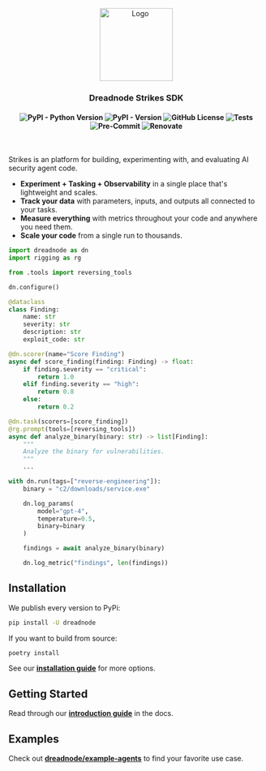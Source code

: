 <p align="center">
    <img
    src="https://d1lppblt9t2x15.cloudfront.net/logos/5714928f3cdc09503751580cffbe8d02.png"
    alt="Logo"
    align="center"
    width="144px"
    height="144px"
    />
</p>

<h3 align="center">
Dreadnode Strikes SDK
</h3>

<h4 align="center">
    <img alt="PyPI - Python Version" src="https://img.shields.io/pypi/pyversions/dreadnode">
    <img alt="PyPI - Version" src="https://img.shields.io/pypi/v/dreadnode">
    <img alt="GitHub License" src="https://img.shields.io/github/license/dreadnode/sdk">
    <img alt="Tests" src="https://img.shields.io/github/actions/workflow/status/dreadnode/sdk/tests.yaml">
    <img alt="Pre-Commit" src="https://img.shields.io/github/actions/workflow/status/dreadnode/sdk/pre-commit.yaml">
    <img alt="Renovate" src="https://img.shields.io/github/actions/workflow/status/dreadnode/sdk/renovate.yaml">
</h4>

</br>

Strikes is an platform for building, experimenting with, and evaluating AI security agent code.

- **Experiment + Tasking + Observability** in a single place that's lightweight and scales.
- **Track your data** with parameters, inputs, and outputs all connected to your tasks.
- **Measure everything** with metrics throughout your code and anywhere you need them.
- **Scale your code** from a single run to thousands.

```python
import dreadnode as dn
import rigging as rg

from .tools import reversing_tools

dn.configure()

@dataclass
class Finding:
    name: str
    severity: str
    description: str
    exploit_code: str

@dn.scorer(name="Score Finding")
async def score_finding(finding: Finding) -> float:
    if finding.severity == "critical":
        return 1.0
    elif finding.severity == "high":
        return 0.8
    else:
        return 0.2

@dn.task(scorers=[score_finding])
@rg.prompt(tools=[reversing_tools])
async def analyze_binary(binary: str) -> list[Finding]:
    """
    Analyze the binary for vulnerabilities.
    """
    ...

with dn.run(tags=["reverse-engineering"]):
    binary = "c2/downloads/service.exe"

    dn.log_params(
        model="gpt-4",
        temperature=0.5,
        binary=binary
    )

    findings = await analyze_binary(binary)

    dn.log_metric("findings", len(findings))
```

## Installation

We publish every version to PyPi:
```bash
pip install -U dreadnode
```

If you want to build from source:
```bash
poetry install
```

See our **[installation guide](https://docs.dreadnode.io/strikes/install)** for more options.

## Getting Started

Read through our **[introduction guide](https://docs.dreadnode.io/strikes/intro)** in the docs.

## Examples

Check out **[dreadnode/example-agents](https://github.com/dreadnode/example-agents)** to find your favorite use case. 